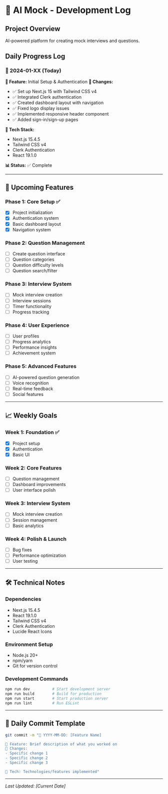 # 🚀 AI Mock - Development Log

## Project Overview
AI-powered platform for creating mock interviews and questions.

## Daily Progress Log

### 📅 2024-01-XX (Today)
**🎯 Feature:** Initial Setup & Authentication
**📝 Changes:**
- ✅ Set up Next.js 15 with Tailwind CSS v4
- ✅ Integrated Clerk authentication
- ✅ Created dashboard layout with navigation
- ✅ Fixed logo display issues
- ✅ Implemented responsive header component
- ✅ Added sign-in/sign-up pages

**🔧 Tech Stack:**
- Next.js 15.4.5
- Tailwind CSS v4
- Clerk Authentication
- React 19.1.0

**📊 Status:** ✅ Complete

---

## 🎯 Upcoming Features

### Phase 1: Core Setup ✅
- [x] Project initialization
- [x] Authentication system
- [x] Basic dashboard layout
- [x] Navigation system

### Phase 2: Question Management
- [ ] Create question interface
- [ ] Question categories
- [ ] Question difficulty levels
- [ ] Question search/filter

### Phase 3: Interview System
- [ ] Mock interview creation
- [ ] Interview sessions
- [ ] Timer functionality
- [ ] Progress tracking

### Phase 4: User Experience
- [ ] User profiles
- [ ] Progress analytics
- [ ] Performance insights
- [ ] Achievement system

### Phase 5: Advanced Features
- [ ] AI-powered question generation
- [ ] Voice recognition
- [ ] Real-time feedback
- [ ] Social features

---

## 📈 Weekly Goals

### Week 1: Foundation ✅
- [x] Project setup
- [x] Authentication
- [x] Basic UI

### Week 2: Core Features
- [ ] Question management
- [ ] Dashboard improvements
- [ ] User interface polish

### Week 3: Interview System
- [ ] Mock interview creation
- [ ] Session management
- [ ] Basic analytics

### Week 4: Polish & Launch
- [ ] Bug fixes
- [ ] Performance optimization
- [ ] User testing

---

## 🛠️ Technical Notes

### Dependencies
- Next.js 15.4.5
- React 19.1.0
- Tailwind CSS v4
- Clerk Authentication
- Lucide React Icons

### Environment Setup
- Node.js 20+
- npm/yarn
- Git for version control

### Development Commands
```bash
npm run dev          # Start development server
npm run build        # Build for production
npm run start        # Start production server
npm run lint         # Run ESLint
```

---

## 📝 Daily Commit Template

```bash
git commit -m "📅 YYYY-MM-DD: [Feature Name]

🎯 Feature: Brief description of what you worked on
📝 Changes:
- Specific change 1
- Specific change 2
- Specific change 3

🔧 Tech: Technologies/features implemented"
```

---

*Last Updated: [Current Date]* 